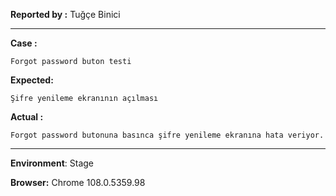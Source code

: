 **Reported by :** Tuğçe Binici

---

**Case :**

```
Forgot password buton testi
```

**Expected:**

```
‌Şifre yenileme ekranının açılması
```

**Actual :**

```
‌Forgot password butonuna basınca şifre yenileme ekranına hata veriyor.
```

---

**Environment**: Stage

**Browser:** Chrome  108.0.5359.98

‌
